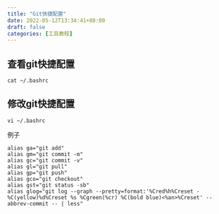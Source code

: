 ```yaml
---
title: "Git快捷配置"
date: 2022-05-12T13:34:41+08:00
draft: false
categories: [工具教程]
---
```

## 查看git快捷配置

```shell
cat ~/.bashrc
```

## 修改git快捷配置

```shell
vi ~/.bashrc
```

例子

```text
alias ga="git add"
alias gm="git commit -m"
alias gc="git commit -v"
alias gl="git pull"
alias gp="git push"
alias gco="git checkout"
alias gst="git status -sb"
alias glog="git log --graph --pretty=format:'%Cred%h%Creset -%C(yellow)%d%Creset %s %Cgreen(%cr) %C(bold blue)<%an>%Creset' --abbrev-commit -- | less"
```
